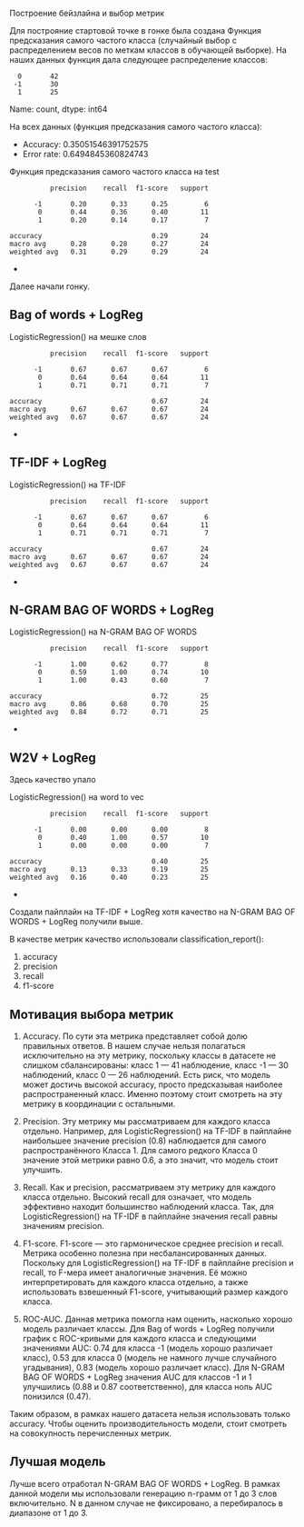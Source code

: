 Построение бейзлайна и выбор метрик

Для построяние стартовой точке в гонке была создана Функция предсказания самого частого класса (случайный выбор с распределением весов по меткам классов в  обучающей выборке).
На наших данных функция дала следующее распределение классов:

      0       42 
     -1       30
      1       25
 
Name: count, dtype: int64
 
На всех данных (функция предсказания самого частого класса):
- Accuracy: 0.35051546391752575
- Error rate: 0.6494845360824743


Функция предсказания самого частого класса на test

              precision    recall  f1-score   support

          -1       0.20      0.33      0.25         6
           0       0.44      0.36      0.40        11
           1       0.20      0.14      0.17         7

    accuracy                           0.29        24
    macro avg      0.28      0.28      0.27        24
    weighted avg   0.31      0.29      0.29        24


+
Далее начали гонку.
## Bag of words + LogReg

LogisticRegression() на мешке слов

              precision    recall  f1-score   support

          -1       0.67      0.67      0.67         6
           0       0.64      0.64      0.64        11
           1       0.71      0.71      0.71         7

    accuracy                           0.67        24
    macro avg      0.67      0.67      0.67        24
    weighted avg   0.67      0.67      0.67        24



+

## TF-IDF + LogReg
LogisticRegression() на TF-IDF

              precision    recall  f1-score   support

          -1       0.67      0.67      0.67         6
           0       0.64      0.64      0.64        11
           1       0.71      0.71      0.71         7

    accuracy                           0.67        24
    macro avg      0.67      0.67      0.67        24
    weighted avg   0.67      0.67      0.67        24

+

## N-GRAM BAG OF WORDS + LogReg

LogisticRegression() на N-GRAM BAG OF WORDS

              precision    recall  f1-score   support

          -1       1.00      0.62      0.77         8
           0       0.59      1.00      0.74        10
           1       1.00      0.43      0.60         7

    accuracy                           0.72        25
    macro avg      0.86      0.68      0.70        25
    weighted avg   0.84      0.72      0.71        25

+
## W2V + LogReg

Здесь качество упало

LogisticRegression() на word to vec

              precision    recall  f1-score   support

          -1       0.00      0.00      0.00         8
           0       0.40      1.00      0.57        10
           1       0.00      0.00      0.00         7

    accuracy                           0.40        25
    macro avg      0.13      0.33      0.19        25
    weighted avg   0.16      0.40      0.23        25

+
Создали пайплайн на TF-IDF + LogReg хотя качество на N-GRAM BAG OF WORDS + LogReg получили выше.

В качестве метрик качество использовали classification_report():
1) accuracy 
2) precision 
3) recall
4) f1-score


## Мотивация выбора метрик

1. Accuracy. По сути эта метрика представляет собой долю правильных ответов. В нашем случае нельзя полагаться исключительно на эту метрику, поскольку классы в датасете не слишком сбалансированы: класс 1 — 41 наблюдение, класс -1 — 30 наблюдений, класс 0 — 26 наблюдений. Есть риск, что модель может достичь высокой accuracy, просто предсказывая наиболее распространенный класс. Именно поэтому стоит смотреть на эту метрику в координации с остальными.

2. Precision. Эту метрику мы рассматриваем для каждого класса отдельно. Например, для LogisticRegression() на TF-IDF в пайплайне наибольшее значение precision (0.8) наблюдается для самого распространённого Класса 1. Для самого редкого Класса 0 значение этой метрики равно 0.6, а это значит, что модель стоит улучшить. 

3. Recall. Как и precision, рассматриваем эту метрику для каждого класса отдельно. Высокий recall для означает, что модель эффективно находит большинство наблюдений класса. Так, для LogisticRegression() на TF-IDF в пайплайне значения recall равны значениям precision.

4. F1-score. F1-score — это гармоническое среднее precision и recall. Метрика особенно полезна при несбалансированных данных. Поскольку для LogisticRegression() на TF-IDF в пайплайне precision и recall, то F-мера имеет аналогичные значения. Её можно интерпретировать для каждого класса отдельно, а также использовать взвешенный F1-score, учитывающий размер каждого класса.

5. ROC-AUC. Данная метрика помогла нам оценить, насколько хорошо модель различает классы. Для Bag of words + LogReg получили график с ROC-кривыми для каждого класса и следующими значениями AUC: 0.74 для класса -1 (модель хорошо различает класс), 0.53 для класса 0 (модель не намного лучше случайного угадывания), 0.83 (модель хорошо различает класс). Для N-GRAM BAG OF WORDS + LogReg значения AUC для классов -1 и 1 улучшились (0.88 и 0.87 соответственно), для класса ноль AUC понизился (0.47).

Таким образом, в рамках нашего датасета нельзя использовать только accuracy. Чтобы оценить производительность модели, стоит смотреть на совокупность перечисленных метрик.

## Лучшая модель

Лучше всего отработал N-GRAM BAG OF WORDS + LogReg. В рамках данной модели мы использовали генерацию n-грамм от 1 до 3 слов включительно. N в данном случае не фиксировано, а перебиралось в диапазоне от 1 до 3.
